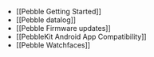 - [[Pebble Getting Started]]
- [[Pebble datalog]]
- [[Pebble Firmware updates]]
- [[PebbleKit Android App Compatibility]]
- [[Pebble Watchfaces]]